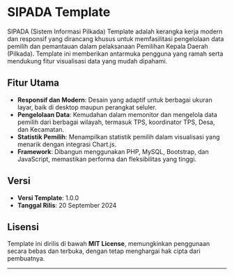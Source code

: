# SIPADA Template

SIPADA (Sistem Informasi Pilkada) Template adalah kerangka kerja modern dan responsif yang dirancang khusus untuk memfasilitasi pengelolaan data pemilih dan pemantauan dalam pelaksanaan Pemilihan Kepala Daerah (Pilkada). Template ini memberikan antarmuka pengguna yang ramah serta mendukung fitur visualisasi data yang mudah dipahami. 

## Fitur Utama
- **Responsif dan Modern**: Desain yang adaptif untuk berbagai ukuran layar, baik di desktop maupun perangkat seluler.
- **Pengelolaan Data**: Kemudahan dalam memonitor dan mengelola data pemilih dari berbagai wilayah, termasuk TPS, koordinator TPS, Desa, dan Kecamatan.
- **Statistik Pemilih**: Menampilkan statistik pemilih dalam visualisasi yang menarik dengan integrasi Chart.js.
- **Framework**: Dibangun menggunakan PHP, MySQL, Bootstrap, dan JavaScript, memastikan performa dan fleksibilitas yang tinggi.

## Versi
- **Versi Template**: 1.0.0
- **Tanggal Rilis**: 20 September 2024

## Lisensi
Template ini dirilis di bawah **MIT License**, memungkinkan penggunaan secara bebas dan terbuka, dengan tetap menghargai hak cipta dari pembuatnya.

---
